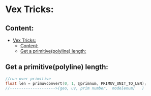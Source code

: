 # Vex Tricks:

## Content:
- [Vex Tricks:](#vex-tricks)
  - [Content:](#content)
  - [Get a primitive(polyline) length:](#get-a-primitivepolyline-length)

## Get a primitive(polyline) length:
```c
//run over primitive
float len = primuvconvert(0, 1, @primnum, PRIMUV_UNIT_TO_LEN);
//-------------------->(geo, uv, prim number,  mode[enum]   )
```